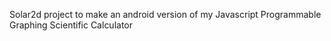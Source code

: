 Solar2d project to make an android version of my Javascript Programmable Graphing Scientific Calculator
